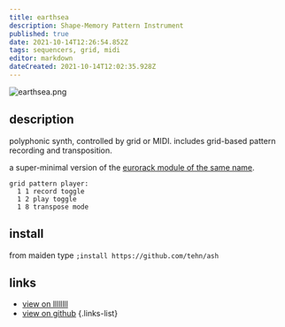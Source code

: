 ```yaml
---
title: earthsea
description: Shape-Memory Pattern Instrument
published: true
date: 2021-10-14T12:26:54.852Z
tags: sequencers, grid, midi
editor: markdown
dateCreated: 2021-10-14T12:02:35.928Z
---
```


![earthsea.png](/community/tehn/earthsea.png)


## description

polyphonic synth, controlled by grid or MIDI. includes grid-based pattern recording and transposition.

a super-minimal version of the [eurorack module of the same name](https://monome.org/docs/earthsea/).

```
grid pattern player:
  1 1 record toggle
  1 2 play toggle
  1 8 transpose mode
```


## install

from maiden type
`;install https://github.com/tehn/ash`


## links

- [view on llllllll](https://llllllll.co/t/ash-a-small-collection/21349)
- [view on github](https://github.com/tehn/ash)
{.links-list}